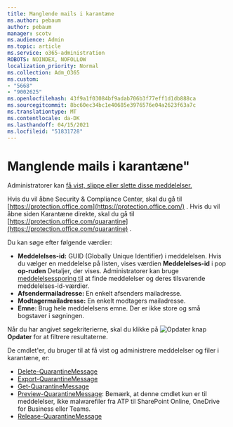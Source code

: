 ```yaml
---
title: Manglende mails i karantæne
ms.author: pebaum
author: pebaum
manager: scotv
ms.audience: Admin
ms.topic: article
ms.service: o365-administration
ROBOTS: NOINDEX, NOFOLLOW
localization_priority: Normal
ms.collection: Adm_O365
ms.custom:
- "5668"
- "9002625"
ms.openlocfilehash: 43f9a1f03084bf9adab706b3f77eff1d1db888ca
ms.sourcegitcommit: 8bc60ec34bc1e40685e3976576e04a2623f63a7c
ms.translationtype: MT
ms.contentlocale: da-DK
ms.lasthandoff: 04/15/2021
ms.locfileid: "51831728"
---
```

# <a name="missing-emails-in-quarantine"></a>Manglende mails i karantæne"

Administratorer kan [få vist, slippe eller slette disse meddelelser.](https://docs.microsoft.com/microsoft-365/security/office-365-security/manage-quarantined-messages-and-files?view=o365-worldwide)

Hvis du vil åbne Security & Compliance Center, skal du gå til [https://protection.office.com](https://protection.office.com/) . Hvis du vil åbne siden Karantæne direkte, skal du gå til [https://protection.office.com/quarantine](https://protection.office.com/quarantine) .  

Du kan søge efter følgende værdier:  

- **Meddelelses-id:** GUID (Globally Unique Identifier) i meddelelsen. Hvis du vælger en meddelelse på listen, vises værdien  **Meddelelses-id**  i pop  **op-ruden**  Detaljer, der vises. Administratorer kan bruge [meddelelsessporing til](https://docs.microsoft.com/microsoft-365/security/office-365-security/message-trace-scc?view=o365-worldwide) at finde meddelelser og deres tilsvarende meddelelses-id-værdier.
- **Afsendermailadresse:** En enkelt afsenders mailadresse.
- **Modtagermailadresse:** En enkelt modtagers mailadresse.
- **Emne:** Brug hele meddelelsens emne. Der er ikke store og små bogstaver i søgningen.

Når du har angivet søgekriterierne, skal du klikke på ![ Opdater knap ](https://docs.microsoft.com/microsoft-365/media/scc-quarantine-refresh.png?view=o365-worldwide) **Opdater** for at filtrere resultaterne.  

De cmdlet'er, du bruger til at få vist og administrere meddelelser og filer i karantæne, er:
- [Delete-QuarantineMessage](https://docs.microsoft.com/powershell/module/exchange/delete-quarantinemessage)
- [Export-QuarantineMessage](https://docs.microsoft.com/powershell/module/exchange/export-quarantinemessage)
- [Get-QuarantineMessage](https://docs.microsoft.com/powershell/module/exchange/get-quarantinemessage)
- [Preview-QuarantineMessage](https://docs.microsoft.com/powershell/module/exchange/preview-quarantinemessage): Bemærk, at denne cmdlet kun er til meddelelser, ikke malwarefiler fra ATP til SharePoint Online, OneDrive for Business eller Teams.
- [Release-QuarantineMessage](https://docs.microsoft.com/powershell/module/exchange/release-quarantinemessage)